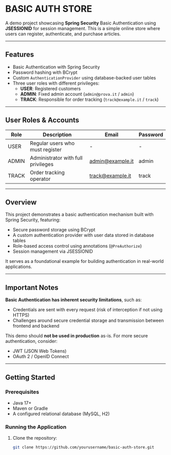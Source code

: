# BASIC AUTH STORE

A demo project showcasing **Spring Security** Basic Authentication using **JSESSIONID** for session management. This is a simple online store where users can register, authenticate, and purchase articles.

---

## Features

- Basic Authentication with Spring Security  
- Password hashing with BCrypt  
- Custom `AuthenticationProvider` using database-backed user tables  
- Three user roles with different privileges:  
  - **USER**: Registered customers  
  - **ADMIN**: Fixed admin account (`admin@prova.it` / `admin`)  
  - **TRACK**: Responsible for order tracking (`track@example.it` / `track`)

---

## User Roles & Accounts

| Role  | Description                         | Email               | Password |
|-------|-----------------------------------|---------------------|----------|
| USER  | Regular users who must register    | -                   | -        |
| ADMIN | Administrator with full privileges | admin@example.it      | admin    |
| TRACK | Order tracking operator            | track@example.it    | track    |

---

## Overview

This project demonstrates a basic authentication mechanism built with Spring Security, featuring:

- Secure password storage using BCrypt  
- A custom authentication provider with user data stored in database tables  
- Role-based access control using annotations (`@PreAuthorize`)  
- Session management via JSESSIONID  

It serves as a foundational example for building authentication in real-world applications.

---

## Important Notes

**Basic Authentication has inherent security limitations**, such as:

- Credentials are sent with every request (risk of interception if not using HTTPS)  
- Challenges around secure credential storage and transmission between frontend and backend  

This demo should **not be used in production** as-is. For more secure authentication, consider:  

- JWT (JSON Web Tokens)  
- OAuth 2 / OpenID Connect  

---

## Getting Started

### Prerequisites

- Java 17+  
- Maven or Gradle  
- A configured relational database (MySQL, H2)

### Running the Application

1. Clone the repository:  
   ```bash
   git clone https://github.com/yourusername/basic-auth-store.git
